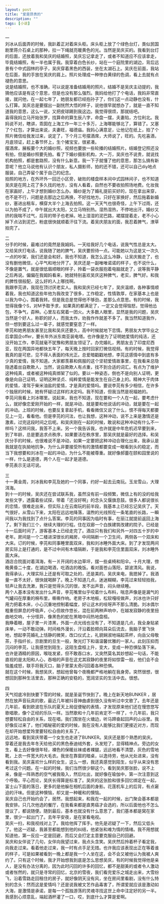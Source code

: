 ```yaml
---
layout: post
title: "爱是昂贵的"
description: ""
tags: [小说]
---
```


一<br>
刘冰从后面弄的时候，我趴着正对着床头柜。床头柜上放了个绿色台灯，类似民国剧里蒋介石桌上的那种，拉一下绳就亮暖黄色的光。当然是吴庆买的。我看到台灯的后面，还放着我和吴庆的结婚照，吴庆忘记拿走了，或者不知道应不应该拿走，毕竟结婚照，有一半也属于我。我穿着白色长纱，站在一个庭院里的湖边，背后远景有个中式园林的亭子，吴庆穿着黑色的西装，坐在太湖石上。吴庆在前面，我站在后面，我的手放在吴庆的肩上。照片处理成一种惨白黄绿的色调，看上去就有点褪色的意思。<br>
说是结婚照，也不准确，可以说是准备结婚用的照片。结婚不是吴庆主动提的，我猜他应该是有这个意思，但是也没有那么强烈。我妈给他打了个电话，我妈非常直接，就问他，在一起七年了，她朋友都已经抱孙子了，你们这一点动静也没有，什么打算。吴庆总是要摆出一副恍然大悟的样子，说他很早就想办了，就是一直不知道我的意思，这么一说，又把皮球踢到我这边。我觉得很烦，那就结吧。<br>
喜得我妈立马开始张罗，找算命的算生辰八字，命盘一摆，夫妻陷，方位利北。我妈说不对，瞎讲，乖囡在上海工作一年三十多万，上海哪能够北了，算错了。又塞了个红包，才算出来说，夫妻旺，福德庙。我妈心满意足，让他记在纸上，拍了个照片微信给我发过来，说定了，下个月三号摆酒席，大师说了，旺的。先吃喜酒，月底领证，赶上春节怀上，生个猪宝宝，很紧凑。<br>
摆酒席，展板要个大的婚纱照，视频也要放一些轮播的结婚照片。结婚登记照还没有拍，但是婚纱照要先拍。看了下婚纱摄影机构，大一万，吴庆也不说贵，就说找机构拍照，都是套路照，没有什么新意。我一下子就懂了他的意思，那怎么搞有新意呢？他立马说他有认识个朋友，私人摄影师，拍的还不错，还可以自己diy地点服装，自己弄留个属于自己的纪念。<br>
拍照的地方，在外环外一回迁小区旁，破败的楼盘样本间中式园林间子，也不知道吴庆是在网上花了多久找的地方，没有人看着，自然也不要收拍照场地费。化妆我在家画好，上午才想到婚纱怎么办。婚纱是为了婚礼提前买好的，现在拿出来穿，也不是不行，问题是去那边之后再换，不好找地方。只好在家换好，然后拖着新婚纱，塞进出租车，横穿大半个上海去拍照。这一天天气也很奇怪，上午下过雨，还以为拍不成了，中午就出大太阳，又立马特别热。湿热湿热，不停地出汗。婚纱又挤的我喘不过气，后背的带子也老掉。地上湿湿的泥巴路，裙摆提着走，老不小心掉下点沾到泥巴，粉底很快就顺着汗往下流。着吴庆朋友的面，我忍着脾气，潦草拍完了。<br>

二<br>
分手的时候，最难过的竟然是我姆妈。一天给我好几个电话，说我气性总是太大。又给吴庆打电话，说我随了她的脾气，吴庆要担待一点。可能她以为这是又一次久一点的吵架，我们还是会和好。我也不知道，我怎么这么冷静，让吴庆搬走了，也没有删他微信，心平气和地分开了。吴庆还是一副唯唯诺诺的样子，也不说什么，不像是置气，就是很低眉顺眼的样子，拎着一袋衣服抱着电脑就走了，说等我平静之后再说。偏偏在我姆妈看来，她就特别喜欢吴庆这种脾气，老实，脾气好。和我的脾性很般配，这么好的人上哪找啊。<br>
我跟李芫讲，我现在顶讨厌老实人。我和吴庆已经七年了，吴庆温顺，各种事情顺着我，我也知道这些年他为我改变了很多，工作稳定，性情敦厚，在家基本上也是以我为中心，围着我转。但是我总是觉得他不够劲，差那么点意思。有的时候，我觉得我像个S，对M予取予求，如果真的都满足了，一定又会觉得恼怒，觉得他怂包，不争气，孬种。心里左右窝着一团火。大多数人眼里，显然是我的问题，吴庆当然是个好人，称职的好人，而我太作，劝我作作就差不多了。我当然知道我作，但一想到要这么过一辈子，就感觉要窒息了一样。<br>
李芫和她男朋友甚至比我和吴庆还要久，高中时候就地下恋情。男朋友大学毕业之后拿国企offer，要长年外派东南亚装电塔。也许像是为了证明她爱情的纯洁，还没开始工作，李芫就毫不犹豫和男朋友领证了。办完婚礼，男朋友去了印度尼西亚，现在两国异地都快五年了，每天晚上按时回家打微信视频。有的时候，我觉得我真的是可悲，见不得人表面的伟光正。总爱暗戳戳地想，李芫这感情中到底有多少真的爱情，我不知道。大家都羡慕和佩服的这个坚韧爱情故事里，在我看来总隐隐透着丝自欺欺人，当然，说自欺欺人有点重，找不到合适的词汇。有点为了维护这种纯真，或者被这种纯真绑架了似的。要以一种姿态，倒也不是向别人证明，更像是向自己证明，证明这种坚贞、纯粹爱情是能发生在自己身上的。精神大于肉体的爱情，凌驾于柴米油盐的爱情，才是真的爱情吗。要说李芫有多少相信，在许多个独居的时候，她有怀疑过这样的决定吗。我不知道，但我当然是祝福她的。<br>
李芫问我看上刘冰哪里。说起来，我也不知道，现在要和一个人在一起，要考虑什么，就好像恋爱刚开始的一样，就是冲动，就是要和他说话的冲动，就是要在一起的冲动。上班的时候，也要反复拿起手机，看看微信又说了什么，恨不得每天都要见上一见，看看他。但是李芫的问法，也让我想，这种冲动，说不上来是激情还是激素，过完这段时间之后呢。和吴庆刚在一起的时候，敢说和这种冲动有什么不一样吗？这样问我，我答不上来。另一个我告诉我，也许就是中年危机迟早要到来，到了年龄，总是要追求点秩序，如果要活在秩序里，那吴庆就是最好的选择。和吴庆分手的时候，也很难说不是冲动，如果一定要把这种冲动合理化出来，我承认是我就是在执拗地抗争，为什么非要接受所有的激情都要变成一眼看到头的稳定，而当下我想要和刘冰在一起的冲动，为什么不能被尊重。就好像郝蕾在颐和园里说的一样，什么是道德，两个人在一起才是道德。<br>
李芫表示无话可说。<br>

三<br>
十一黄金周，刘冰我和李芫及她的一个同事，约好一起去云南玩。玉龙雪山，大理洱海。<br>
到十一的时候，吴庆还在尝试联系我，虽然没有前一段频繁，微信上有的没的给我发些文字，透露着些试探，带着「还没好啊」的念头又偃旗息鼓。很多人都说很长的恋情，很难走出来，但实际上在云南玩的前半段，我基本上已经忘记吴庆了。天气很好，从雪山下来，太阳在远远地降落，温煦的光线照在一条笔直的长路，一瞬间我以为我找到了点什么答案。李芫的同事因为临时有事，在丽江就提前返回上海了。剩下我们三个，继续大理的行程。住在双廊一个白族建筑改建的院子。已经是十一后面时间了，游客基本上已经走完了。酒店只有我们和另外一对四五十岁的中老年。房间是一个二楼进深很长的厢房，中间隔断一个卫生间，两侧各一个双床和大床。订的时候，李芫和同事睡里面双床，我和刘冰睡外面大床。到了才发现两间房实际上是打通的，是不过中间有木墙隔断，于是我和李芫住里面双床，刘冰睡外面大床。<br>
酒店合院面对着洱海，有一爿开阔的水边草坪，摆一些桌椅和阳伞。十月大理，傍晚黄昏二十度，在湖边喝酒，吃酒店的晚饭。看对面苍山落阳，碧波清风。我说，我得承认，大理实际上还是有可取之处的，还是美的。吴庆来电，我摁掉了。我酒量一直不太好，很快就喝醉了。晚上不知道几点，迷迷糊糊，李芫过来轻轻拍我，轻声让我去洗漱，我只是觉得头沉的很，发不出声音，闷头继续睡。<br>
两个人基本没有发出什么声音，李芫嘴里似乎咬着什么布料，喘息声像是是漏气的气罐闷在厚重的棉布里，嘶嘶作响。老房子木地板，松软嘎吱做声，刘冰也许只好用力把着木床，小心沉重地控制着幅度，好让这木的吱呀声不那么清脆。刘冰偶尔粗重但屏息的呼吸声，小心但故作悠长，混在前两种声响中，在越发寂静的夜里扭曲地交响，十分怪异，像黑色的蛇在黑暗中闷热地盘桓。<br>
我睁着眼，屋子里一片漆黑，外面一点光线也没有了，不知道是几点，我全身贴紧床单，一动不敢动弹。时间格外漫长，汗沿着脸颊向耳朵后流去，我脑子里飞快地，想起李芫婚礼上恬静的微笑，改口仪式上，礼貌娴淑地端起茶杯，向岳父母敬茶，手指纤长，京剧里的旦生一般，聚光灯下和谐温馨优雅的一家人。此刻压抑而沉闷的李芫，让我感觉到陌生，这陌生盘桓上升，变大，变成一种恐惧坠落下来。也许是酒精的原因，喉咙发紧，但不敢吞口水，又突然莫名其妙想起一句话，不能直视的是太阳和人心，吞咽的声音在这尤其寂静的夜里将如惊雷一般，他们会不会恼羞成怒，联手将我灭口，脑子里蒙太奇闪回着各种恐惧。<br>
就在这个时候，我想吴庆，想起他曾每个夜晚都严格地躺在我身旁。突然很想，很想回到那种生活里去，那种正确的安稳的，宽阔坚实的生活中去。很想。<br>

四<br>
天气彻底冷到快要下雪的时候，就是圣诞节快到了。晚上在新天地BUNKER ，居然在放声音玩具的歌，最近几年被抖音神曲虐到很久没有听过中文歌了。去年还是几年前，看到欧波在乐队的夏天上局促便秘的表情，才发现原来他们还在慢悠悠写歌唱歌，像个正经的乐队一样。当然歌和十几年前肯定不一样了，十几年前，我只想要轻松自由的关系，现在唱，我们围坐在火塘边，听马蹄奋起回声的山谷里。我好像反过来了，他们唱秘密的爱的时候，我在没有人能够比我们更接近对方，而现在却开始想爱玲里要轻松自由的关系了。<br>
远远地，看到吴庆带着一个女生也走进了BUNKER。吴庆还是那个熟悉的吴庆。穿着还是我去年冬天给他买的黑色泰迪绒外套，头发短了，显得精神点。旁边的女生，看上去好像很年轻，裸色的保暖丝袜或者裸腿，远远地看不清楚，灰色的雪地靴，上衣一件宽大的大毛衣。我坐在靠窗的暗桌，以逸待劳，他从光处进来，没有看到我。吴庆喜欢什么样的女生，这么一想，我还真感觉到陌生，似乎从来没有思考过这个问题。在一起的时候，我们当然很少聊这个。看到吴庆那张脸，说不上来，像是一阵熟悉的空气被我吸入，然后吐出，就好像在瑜伽中，第一次注意到这个呼吸。平心而论，吴庆长得算是标准了。吴庆的这张脸和很多回忆绑定在一起，富士山下面的落日，更多的是他躲在相机后面的身影。花莲机车上的后背，有点窘迫的汗味。但是这种懊恼，却又是一种暖和的懊恼。<br>
吴庆自己也开始约会了，居然，我想起来，和我在一起的时候，出门聚会基本都是我安排。只几次他选的餐厅，在我看来都是直男癌才会选的，所以后面他也不怎么提议了，都说随便。随到最后，基本也就没有什么意思了，我们基本都是窝在家里，很少一起出门了。去年平安夜，是在家看电视。<br>
吴庆一扫，和我视线对上了。我给他挥了挥手。他先是迟疑了一下，然后又低头了。他这一迟疑，我甚至都能想到他的纠结，他紧张和难为情的情绪。我不用想就知道他，第一反应一定是回避，而后又会打定主意要克服自己的回避。<br>
吴庆和女伴说了几句，女伴向我望过来，我点头含笑。吴庆然后拎着杯子看定我，向我走过来。看着他走过来，我一时有点手足无措。也许我应该表现出正在等着谁的样子，可是如果被看到一晚上都是我一个人坐在这，会不会又被他认为我被人爽约了。只有这个时候，我才开始想我到底是怎么思想吴庆，有的时候我觉得他是亲人，是没有办法分离的，因为此时闪回的许多的回忆，都不是甜美的或者令人激动或者怅然的，就只是寻常的回忆，北京的雪夜，我们看完爱乐之城走出来，大雪纷飞，沿着雪路走回租住的房子，就好像阴天没有风，坐在房间里看剧，没有什么特别的念头：然而这是爱情吗？还是说我被文艺作品毒害了，所谓爱就应该是激动如大海，是激情是承诺，是每一个孤独游荡的灵魂寻找这世上命中注定好的另一半。我感到心烦意乱，端起酒杯灌了一口，哎，到底什么才算是爱啊。
